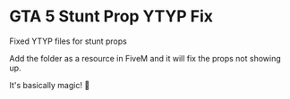 # GTA 5 Stunt Prop YTYP Fix
 Fixed YTYP files for stunt props
 
 Add the folder as a resource in FiveM and it will fix the props not showing up.
 
 It's basically magic! 🧙
